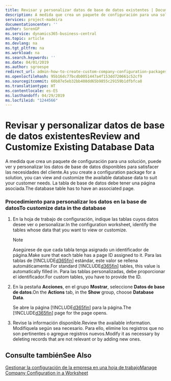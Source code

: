 ```yaml
---
title: Revisar y personalizar datos de base de datos existentes | Documentos de Microsoft
description: A medida que crea un paquete de configuración para una solución, puede ver y personalizar los datos de base de datos disponibles para satisfacer las necesidades del cliente. La tabla de base de datos debe tener una página asociada.
services: project-madeira
documentationcenter: ''
author: SorenGP
ms.service: dynamics365-business-central
ms.topic: article
ms.devlang: na
ms.tgt_pltfrm: na
ms.workload: na
ms.search.keywords: ''
ms.date: 04/01/2019
ms.author: sgroespe
redirect_url: admin-how-to-create-custom-company-configuration-packages
ms.openlocfilehash: 95b16dc77bcdb0051447a4f153dd720661c52cf9
ms.sourcegitcommit: 60b87e5eb32bb408dd65b9855c29159b1dfbfca8
ms.translationtype: HT
ms.contentlocale: es-ES
ms.lasthandoff: 04/29/2019
ms.locfileid: "1244566"
---
```

# <a name="review-and-customize-existing-database-data"></a><span data-ttu-id="70387-104">Revisar y personalizar datos de base de datos existentes</span><span class="sxs-lookup"><span data-stu-id="70387-104">Review and Customize Existing Database Data</span></span>
<span data-ttu-id="70387-105">A medida que crea un paquete de configuración para una solución, puede ver y personalizar los datos de base de datos disponibles para satisfacer las necesidades del cliente.</span><span class="sxs-lookup"><span data-stu-id="70387-105">As you create a configuration package for a solution, you can view and customize the available database data to suit your customer needs.</span></span> <span data-ttu-id="70387-106">La tabla de base de datos debe tener una página asociada.</span><span class="sxs-lookup"><span data-stu-id="70387-106">The database table has to have an associated page.</span></span>  

### <a name="to-customize-data-in-the-database"></a><span data-ttu-id="70387-107">Procedimiento para personalizar los datos en la base de datos</span><span class="sxs-lookup"><span data-stu-id="70387-107">To customize data in the database</span></span>  

1.  <span data-ttu-id="70387-108">En la hoja de trabajo de configuración, indique las tablas cuyos datos desee ver o personalizar.</span><span class="sxs-lookup"><span data-stu-id="70387-108">In the configuration worksheet, identify the tables whose data that you want to view or customize.</span></span>  

    > [!NOTE]  
    >  <span data-ttu-id="70387-109">Asegúrese de que cada tabla tenga asignado un identificador de página.</span><span class="sxs-lookup"><span data-stu-id="70387-109">Make sure that each table has a page ID assigned to it.</span></span> <span data-ttu-id="70387-110">Para las tablas de [!INCLUDE[d365fin](includes/d365fin_md.md)] estándar, este valor se rellena automáticamente.</span><span class="sxs-lookup"><span data-stu-id="70387-110">For standard [!INCLUDE[d365fin](includes/d365fin_md.md)] tables, this value is automatically filled in.</span></span> <span data-ttu-id="70387-111">Para las tablas personalizadas, debe proporcionar el identificador.</span><span class="sxs-lookup"><span data-stu-id="70387-111">For custom tables, you have to provide the ID.</span></span>  

2.  <span data-ttu-id="70387-112">En la pestaña **Acciones**, en el grupo **Mostrar**, seleccione **Datos de base de datos**.</span><span class="sxs-lookup"><span data-stu-id="70387-112">On the **Actions** tab, in the **Show** group, choose **Database Data**.</span></span>  

     <span data-ttu-id="70387-113">Se abre la página [!INCLUDE[d365fin](includes/d365fin_md.md)] para la página.</span><span class="sxs-lookup"><span data-stu-id="70387-113">The [!INCLUDE[d365fin](includes/d365fin_md.md)] page for the page opens.</span></span>  

3.  <span data-ttu-id="70387-114">Revise la información disponible.</span><span class="sxs-lookup"><span data-stu-id="70387-114">Review the available information.</span></span> <span data-ttu-id="70387-115">Modifíquela según sea necesario. Para ello, elimine los registros que no son pertinentes o agregue registros nuevos.</span><span class="sxs-lookup"><span data-stu-id="70387-115">Modify it as necessary by deleting records that are not relevant or by adding new ones.</span></span>  

## <a name="see-also"></a><span data-ttu-id="70387-116">Consulte también</span><span class="sxs-lookup"><span data-stu-id="70387-116">See Also</span></span>  
 [<span data-ttu-id="70387-117">Gestionar la configuración de la empresa en una hoja de trabajo</span><span class="sxs-lookup"><span data-stu-id="70387-117">Manage Company Configuration in a Worksheet</span></span>](admin-how-to-manage-company-configuration-in-a-worksheet.md)
